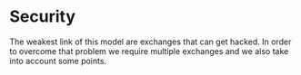 # Security

The weakest link of this model are exchanges that can get hacked. In order to overcome that problem we require multiple exchanges and we also take into account some points.
